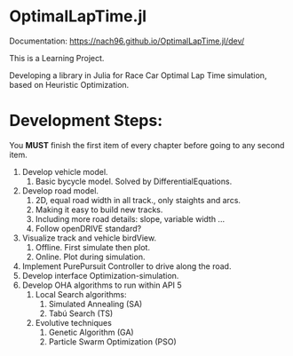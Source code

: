 # OptimalLapTime.jl

Documentation: https://nach96.github.io/OptimalLapTime.jl/dev/

This is a Learning Project.

Developing a library in Julia for Race Car Optimal Lap Time simulation, based on Heuristic Optimization.

# Development Steps:

You **MUST** finish the first item of every chapter before going to any second item. 

1. Develop vehicle model.
    1. Basic bycycle model. Solved by DifferentialEquations.  
2. Develop road model.
    1. 2D, equal road width in all track., only staights and arcs.
    2. Making it easy to build new tracks.
    3. Including more road details: slope, variable width ...
    4. Follow openDRIVE standard?
3. Visualize track and vehicle birdView.
    1. Offline. First simulate then plot.
    2. Online. Plot during simulation.
4. Implement PurePursuit Controller to drive along the road.
5. Develop interface Optimization-simulation.
6. Develop OHA algorithms to run within API 5
    1. Local Search algorithms:
        1. Simulated Annealing (SA)
        2. Tabú Search (TS)
    2. Evolutive techniques
        1. Genetic Algorithm (GA)
        2. Particle Swarm Optimization (PSO)
